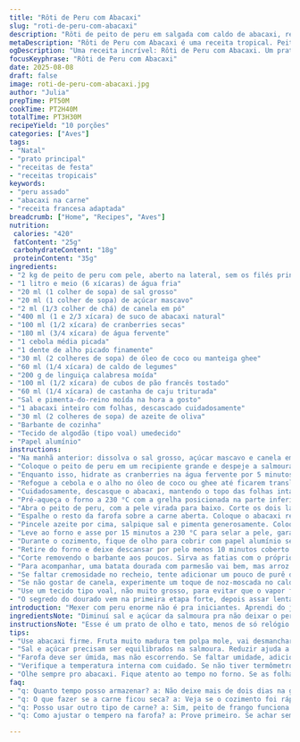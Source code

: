 ```yaml
---
title: "Rôti de Peru com Abacaxi"
slug: "roti-de-peru-com-abacaxi"
description: "Rôti de peito de peru em salgada com caldo de abacaxi, recheado com uma farofa úmida de linguiça e frutas secas que confere ao prato uma textura rica e sabores tropicais. Combina a doçura do abacaxi com o toque levemente adocicado da canela e a acidez das frutas vermelhas secas, inserida delicadamente no centro da carne que permanece suculenta e macia após um cozimento lento. Versão adaptada para quem não usa laticínios e ovos, com mudanças nos ingredientes para equilibrar sabor e textura."
metaDescription: "Rôti de Peru com Abacaxi é uma receita tropical. Peito de peru suculento, abacaxi caramelizado, farofa com frutas secas. Sabor único."
ogDescription: "Uma receita incrível: Rôti de Peru com Abacaxi. Um prato que mistura sabores tropicais e texturas ricas. Experimente a combinação perfeita."
focusKeyphrase: "Rôti de Peru com Abacaxi"
date: 2025-08-08
draft: false
image: roti-de-peru-com-abacaxi.jpg
author: "Julia"
prepTime: PT50M
cookTime: PT2H40M
totalTime: PT3H30M
recipeYield: "10 porções"
categories: ["Aves"]
tags:
- "Natal"
- "prato principal"
- "receitas de festa"
- "receitas tropicais"
keywords:
- "peru assado"
- "abacaxi na carne"
- "receita francesa adaptada"
breadcrumb: ["Home", "Recipes", "Aves"]
nutrition: 
 calories: "420"
 fatContent: "25g"
 carbohydrateContent: "18g"
 proteinContent: "35g"
ingredients:
- "2 kg de peito de peru com pele, aberto na lateral, sem os filés principais, sem amarrar"
- "1 litro e meio (6 xícaras) de água fria"
- "20 ml (1 colher de sopa) de sal grosso"
- "20 ml (1 colher de sopa) de açúcar mascavo"
- "2 ml (1/3 colher de chá) de canela em pó"
- "400 ml (1 e 2/3 xícara) de suco de abacaxi natural"
- "100 ml (1/2 xícara) de cranberries secas"
- "180 ml (3/4 xícara) de água fervente"
- "1 cebola média picada"
- "1 dente de alho picado finamente"
- "30 ml (2 colheres de sopa) de óleo de coco ou manteiga ghee"
- "60 ml (1/4 xícara) de caldo de legumes"
- "200 g de linguiça calabresa moída"
- "100 ml (1/2 xícara) de cubos de pão francês tostado"
- "60 ml (1/4 xícara) de castanha de caju triturada"
- "Sal e pimenta-do-reino moída na hora a gosto"
- "1 abacaxi inteiro com folhas, descascado cuidadosamente"
- "30 ml (2 colheres de sopa) de azeite de oliva"
- "Barbante de cozinha"
- "Tecido de algodão (tipo voal) umedecido"
- "Papel alumínio"
instructions:
- "Na manhã anterior: dissolva o sal grosso, açúcar mascavo e canela em uma panela pequena com 250 ml (1 xícara) de água fervente. Mexa até ficar homogêneo. Junte um pouco de água fria para esfriar a mistura."
- "Coloque o peito de peru em um recipiente grande e despeje a salmoura por cima. Adicione o restante da água gelada e o suco de abacaxi, cobrindo completamente a carne. Leve à geladeira por cerca de 20 a 24 horas. Essa etapa é fundamental para garantir a maciez e sabor, o açúcar mascavo ajuda na caramelização posterior."
- "Enquanto isso, hidrate as cranberries na água fervente por 5 minutos. Escorra bem e reserve."
- "Refogue a cebola e o alho no óleo de coco ou ghee até ficarem translúcidos, cerca de 3-4 minutos. Deglace com o caldo de legumes e retire do fogo rapidamente para não perder aroma. Misture às cranberries, a linguiça moída, os cubos de pão e as castanhas. Corrija sal e pimenta. A farofa deve estar úmida, sem escorrer. Reserve na geladeira."
- "Cuidadosamente, descasque o abacaxi, mantendo o topo das folhas intacto. Use uma faca longa e afiada para cortar a polpa ao redor do miolo, com uma borda de aproximadamente 2 cm para dentro da casca. Corte a base das folhas para liberar o miolo. Pode rachar um pouco, recoloque a polpa para fechar e recheie com parte da farofa. Guarde o abacaxi recheado na geladeira."
- "Pré-aqueça o forno a 230 °C com a grelha posicionada na parte inferior."
- "Abra o peito de peru, com a pele virada para baixo. Corte os dois lados em forma de borboleta para dobrar a superfície, facilitando o recheio. Passe dois barbantes por baixo da carne, deixando as pontas soltas para amarrar depois."
- "Espalhe o resto da farofa sobre a carne aberta. Coloque o abacaxi recheado no meio da farofa, com as folhas para fora. Feche o peito e amarre firmemente com o barbante, para que o recheio fique preso e a forma não se perca."
- "Pincele azeite por cima, salpique sal e pimenta generosamente. Coloque numa assadeira. Cubra o topo do abacaxi com tecido umedecido e papel alumínio para evitar que queime ou resseque as folhas. As folhas queimadas matam o visual e o sabor, fiquem atentos."
- "Leve ao forno e asse por 15 minutos a 230 °C para selar a pele, garantir cor e crocância do início. Depois, reduza para 165 °C e asse por aproximadamente 2 horas e 40 minutos, ou até a temperatura interna no meio da farofa dentro do abacaxi atingir 74 °C – pra quem não tem termômetro, veja se o caldo que sair é claro e que a carne está firme ao toque, não rosada."
- "Durante o cozimento, fique de olho para cobrir com papel alumínio se o peito começar a dourar demais. Isso evita que a pele resseque e endureça."
- "Retire do forno e deixe descansar por pelo menos 10 minutos coberto com papel alumínio. Cortar quente faz perder sucos e ressecar massa da carne."
- "Corte removendo o barbante aos poucos. Sirva as fatias com o próprio molho da assadeira, que concentra sabores entre o abacaxi caramelizado e o perfume da linguiça."
- "Para acompanhar, uma batata dourada com parmesão vai bem, mas arroz soltinho ou purê de mandioquinha também equilibram."
- "Se faltar cremosidade no recheio, tente adicionar um pouco de purê de abóbora ou maçã ralada para umidade extra e sabor. Caso não prove a lingüiça calabresa, troque por carne moída temperada com cominho e páprica, fica bom também."
- "Se não gostar de canela, experimente um toque de noz-moscada no caldo da salmoura. A canela é sutil, mas importante para abrir o sabor adocicado do abacaxi."
- "Use um tecido tipo voal, não muito grosso, para evitar que o vapor fique preso somente sob o alumínio, mantém o abacaxi úmido sem encharcar a pele do peru."
- "O segredo do dourado vem na primeira etapa forte, depois assar lentamente sem pressa para manter suculência e formar uma crosta fina e saborosa."
introduction: "Mexer com peru enorme não é pra iniciantes. Aprendi do jeito difícil: carne seca, excesso de sal, farofa meio crua. A chave está na salmoura, que amacia sem desmanchar, e na mistura da farofa – não muito seca, com proteína suficiente pra não embolar tudo. Abacaxi no meio? Só pra quem tem paciência: ele dá uma acidez doida, corta a gordura da linguiça e a carne ganha umidade na medida. A receita exige calma – cozinha lenta no forno com olho na cor e no cheiro, não só relógio. Depois de fazer várias vezes, o papel firme da estame com o alumínio é indispensável pra não queimar as folhas do abacaxi. Não tenha pressa, você vai perceber quando o perfume mudar"
ingredientsNote: "Diminuí sal e açúcar da salmoura pra não deixar o peru encharcado e muito doce. Troquei linguiça Toulouse por calabresa fresca, que achei mais fácil de achar e combina melhor com a farofa brasileira. O óleo de coco substitui manteiga pra versão sem lactose, ajudando a dourar. Cranberries são substituídas por jabuticabas secas ou até uma mistura de uva passa e ameixa seca, para textura e acidez. O pão tostado deve ser firme, para não virar mingau no recheio. Para o abacaxi, prefira fruta firme e doce, de casca ligeiramente enrugada, evita que a polpa se desfaça rápido demais."
instructionsNote: "Esse é um prato de olho e tato, menos de só relógio. Na salmoura, o tempo pode variar, mas nunca menos que 18 horas. Na montagem, o segredo é manter a farofa úmida, quase pegajosa, sem que escorra. O abacaxi deve ficar firme, sem desmanchar, o que a faca certeira ajuda muito. No forno, o choque inicial alto cria crosta, depois abaixe pra evitar que asse demais por fora e endureça. Sempre cubra com tecido umedecido; sem isso, folhas do abacaxi queimam e amargam. Para saber quando está no ponto, puxa o barbante e testa firmeza da carne. E não esqueça de descansar antes de fatiar pra garantir suculência máxima."
tips:
- "Use abacaxi firme. Fruta muito madura tem polpa mole, vai desmanchar. Olhe a casca, enrugada é bom sinal. Frutas muito doces estragam o equilíbrio."
- "Sal e açúcar precisam ser equilibrados na salmoura. Reduzir ajuda a não deixar o peru encharcado. E açúcar mascavo faz diferença, carameliza melhor."
- "Farofa deve ser úmida, mas não escorrendo. Se faltar umidade, adicione purê de abóbora. Funciona bem e adiciona sabor. Não deixe a farofa seca."
- "Verifique a temperatura interna com cuidado. Se não tiver termômetro, faça teste do caldo. Se sair claro e carne firme, está no ponto. Não seja precipitado."
- "Olhe sempre pro abacaxi. Fique atento ao tempo no forno. Se as folhas queimarem, amargam o prato. Cubra com pano e alumínio, previne isso."
faq:
- "q: Quanto tempo posso armazenar? a: Não deixe mais de dois dias na geladeira. Uma vez frio, pode congelar. Retire recheio antes. Não recomendo congelar com recheio."
- "q: O que fazer se a carne ficou seca? a: Veja se o cozimento foi rápido demais. Precisa de tempo, calor baixo. Experimente um molho de abacaxi depois. Ajuda a hidratar."
- "q: Posso usar outro tipo de carne? a: Sim, peito de frango funciona. Mas precisa de ajuste na marinada. Cozinha mais rápido, então fique de olho."
- "q: Como ajustar o tempero na farofa? a: Prove primeiro. Se achar sem graça, adicione mais sal ou ervas. Olhe se precisa de acidez, um pouco de limão pode ajudar."

---
```

